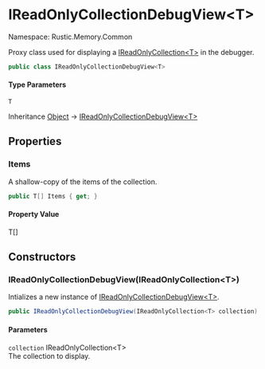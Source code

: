# IReadOnlyCollectionDebugView&lt;T&gt;

Namespace: Rustic.Memory.Common

Proxy class used for displaying a [IReadOnlyCollection&lt;T&gt;](https://docs.microsoft.com/en-us/dotnet/api/system.collections.generic.ireadonlycollection-1) in the debugger.

```csharp
public class IReadOnlyCollectionDebugView<T>
```

#### Type Parameters

`T`<br>

Inheritance [Object](https://docs.microsoft.com/en-us/dotnet/api/system.object) → [IReadOnlyCollectionDebugView&lt;T&gt;](./rustic.memory.common.ireadonlycollectiondebugview-1.md)

## Properties

### **Items**

A shallow-copy of the items of the collection.

```csharp
public T[] Items { get; }
```

#### Property Value

T[]<br>

## Constructors

### **IReadOnlyCollectionDebugView(IReadOnlyCollection&lt;T&gt;)**

Intializes a new instance of [IReadOnlyCollectionDebugView&lt;T&gt;](./rustic.memory.common.ireadonlycollectiondebugview-1.md).

```csharp
public IReadOnlyCollectionDebugView(IReadOnlyCollection<T> collection)
```

#### Parameters

`collection` IReadOnlyCollection&lt;T&gt;<br>
The collection to display.
